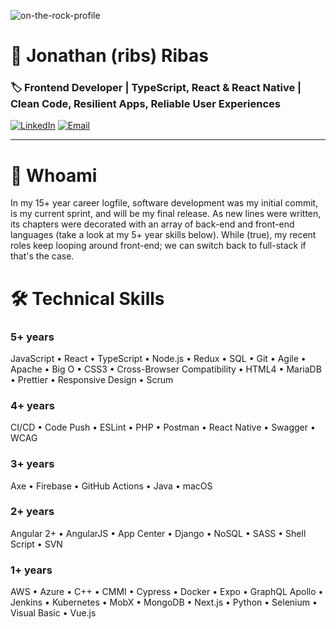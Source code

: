 ![on-the-rock-profile](https://github.com/user-attachments/assets/deb3fdf3-9e05-4022-a63e-1e8df0c20341)
# 👋 Jonathan (ribs) Ribas

### 🏷️ Frontend Developer | TypeScript, React & React Native | Clean Code, Resilient Apps, Reliable User Experiences

[![LinkedIn](https://img.shields.io/badge/LinkedIn-0077B5?style=for-the-badge&logo=linkedin&logoColor=white)](https://www.linkedin.com/in/ribas89/)
[![Email](https://img.shields.io/badge/Email-D14836?style=for-the-badge&logo=gmail&logoColor=white)](mailto:ribas89@proton.me) 

---

# 👤 **Whoami**
In my 15+ year career logfile, software development was my initial commit, is my current sprint, and will be my final release. As new lines were written, its chapters were decorated with an array of back-end and front-end languages (take a look at my 5+ year skills below). While (true), my recent roles keep looping around front-end; we can switch back to full-stack if that's the case.

# 🛠️ **Technical Skills**

### 5+ years  
JavaScript • React • TypeScript • Node.js • Redux • SQL • Git • Agile • Apache • Big O • CSS3 • Cross-Browser Compatibility • HTML4 • MariaDB • Prettier • Responsive Design • Scrum

### 4+ years  
CI/CD • Code Push • ESLint • PHP • Postman • React Native • Swagger • WCAG

### 3+ years  
Axe • Firebase • GitHub Actions • Java • macOS

### 2+ years  
Angular 2+ • AngularJS • App Center • Django • NoSQL • SASS • Shell Script • SVN

### 1+ years  
AWS • Azure • C++ • CMMI • Cypress • Docker • Expo • GraphQL Apollo • Jenkins • Kubernetes • MobX • MongoDB • Next.js • Python • Selenium • Visual Basic • Vue.js
